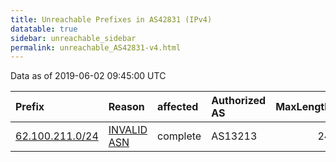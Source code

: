 ```yaml
---
title: Unreachable Prefixes in AS42831 (IPv4)
datatable: true
sidebar: unreachable_sidebar
permalink: unreachable_AS42831-v4.html
---
```


Data as of 2019-06-02 09:45:00 UTC


<div class="datatable-begin"></div>

| Prefix                                                   | Reason                                                                                                 | affected   | Authorized AS   |   MaxLength | Anchor                                         |   unreachable /24s |
|:---------------------------------------------------------|:-------------------------------------------------------------------------------------------------------|:-----------|:----------------|------------:|:-----------------------------------------------|-------------------:|
| [62.100.211.0/24](https://stat.ripe.net/62.100.211.0/24) | [INVALID ASN](https://rpki-validator.ripe.net/announcement-preview?asn=AS42831&prefix=62.100.211.0/24) | complete   | AS13213         |          24 | [RIPE](unreachable_RIPE_NCC_RPKI_Root-v4.html) |                  1 |

<div class="datatable-end"></div>